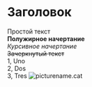 # Заголовок
Простой текст  
**Полужирное начертание**  
*Курсивное начертание*  
~~Зачеркнутый текст~~  
1, Uno  
2, Dos  
3, Tres
![picturename.cat](http://fotorelax.ru/wp-content/uploads/2020/12/20201227-Photos-of-cats-12_1-min.jpg)